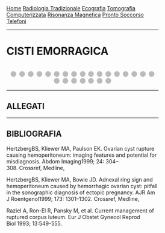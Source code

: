 <head>
<link rel="shortcut icon" type="image/x-icon" href="favicon.ico" />
<title>SL Rad Vademecum | CASEual Wednesday - Cisti emorragic</title>
<style>
  * {
    box-sizing: border-box;
  }
  /* Slideshow container */
  .slideshow-container {
    max-width: 1000px;
    position: relative;
    margin: auto;
  }
  /* Hide the images by default */
  .mySlides {
    display: none;
  }
  /* Next & previous buttons */
  .prev,
  .next {
    cursor: pointer;
    position: absolute;
    top: 50%;
    width: auto;
    margin-top: -22px;
    padding: 16px;
    color: white;
    font-weight: bold;
    font-size: 18px;
    transition: 0.6s ease;
    border-radius: 0 3px 3px 0;
    user-select: none;
  }
  /* Position the "next button" to the right */
  .next {
    right: 0;
    border-radius: 3px 0 0 3px;
  }
  /* On hover, add a black background color with a little bit see-through */
  .prev:hover,
  .next:hover {
    background-color: rgba(0, 0, 0, 0.8);
  }
  /* Caption text */
  .text {
    color: #f2f2f2;
    font-size: 15px;
    padding: 8px 12px;
    position: absolute;
    bottom: 8px;
    width: 100%;
    text-align: center;
  }
  /* Number text (1/3 etc) */
  .numbertext {
    color: #f2f2f2;
    font-size: 12px;
    padding: 8px 12px;
    position: absolute;
    top: 0;
  }
  /* The dots/bullets/indicators */
  .dot {
    cursor: pointer;
    height: 15px;
    width: 15px;
    margin: 0 2px;
    background-color: #bbb;
    border-radius: 50%;
    display: inline-block;
    transition: background-color 0.6s ease;
  }
  .active,
  .dot:hover {
    background-color: #717171;
  }
  }
</style>
</head>

<body>
<div class="topnav">
  <a href="https://sl-rad.github.io/SL-Rad-Vademecum">Home</a>
  <a
    href="https://sl-rad.github.io/SL-Rad-Vademecum/radiologia_tradizionale.html"
    >Radiologia Tradizionale</a
  >
  <a href="https://sl-rad.github.io/SL-Rad-Vademecum/ecografia.html"
    >Ecografia</a
  >
  <a
    href="https://sl-rad.github.io/SL-Rad-Vademecum/tomografia_computerizzata.html"
    >Tomografia Computerizzata</a
  >
  <a href="https://sl-rad.github.io/SL-Rad-Vademecum/risonanza_magnetica.html"
    >Risonanza Magnetica</a
  >
  <a href="https://sl-rad.github.io/SL-Rad-Vademecum/pronto_soccorso.html"
    >Pronto Soccorso</a
  >
  <a href="https://sl-rad.github.io/SL-Rad-Vademecum/contatti.html"
    >Telefoni</a
  >
</div>

<hr>

<h1> CISTI EMORRAGICA </h1>

<!-- Slideshow container -->
<div class="slideshow-container">
  <!-- Full-width images with number and caption text -->
  <div class="mySlides fade">
    <div class="numbertext">1 / 24</div>
    <img src="cisti_emorragica_(1).PNG" style="width: 100%" />
    <div class="text"></div>
  </div>

  <div class="mySlides fade">
    <div class="numbertext">2 / 24</div>
    <img src="cisti_emorragica_(2).PNG" style="width: 100%" />
    <div class="text"></div>
  </div>

  <div class="mySlides fade">
    <div class="numbertext">3 / 24</div>
    <img src="cisti_emorragica_(3).PNG" style="width: 100%" />
    <div class="text"></div>
  </div>

  <div class="mySlides fade">
    <div class="numbertext">4 / 24</div>
    <img src="cisti_emorragica_(4).PNG" style="width: 100%" />
    <div class="text"></div>
  </div>

  <div class="mySlides fade">
    <div class="numbertext">5 / 24</div>
    <img src="cisti_emorragica_(5).PNG" style="width: 100%" />
    <div class="text"></div>
  </div>

  <div class="mySlides fade">
    <div class="numbertext">6 / 24</div>
    <img src="cisti_emorragica_(6).PNG" style="width: 100%" />
    <div class="text"></div>
  </div>

  <div class="mySlides fade">
    <div class="numbertext">7 / 24</div>
    <img src="cisti_emorragica_(7).PNG" style="width: 100%" />
    <div class="text"></div>
  </div>

  <div class="mySlides fade">
    <div class="numbertext">8 / 24</div>
    <img src="cisti_emorragica_(8).PNG" style="width: 100%" />
    <div class="text"></div>
  </div>

  <div class="mySlides fade">
    <div class="numbertext">9 / 24</div>
    <img src="cisti_emorragica_(9).PNG" style="width: 100%" />
    <div class="text"></div>
  </div>

  <div class="mySlides fade">
    <div class="numbertext">10 / 24</div>
    <img src="cisti_emorragica_(10).PNG" style="width: 100%" />
    <div class="text"></div>
  </div>

  <div class="mySlides fade">
    <div class="numbertext">11 / 24</div>
    <img src="cisti_emorragica_(11).PNG" style="width: 100%" />
    <div class="text"></div>
  </div>

  <div class="mySlides fade">
    <div class="numbertext">12 / 24</div>
    <img src="cisti_emorragica_(12).PNG" style="width: 100%" />
    <div class="text"></div>
  </div>

  <div class="mySlides fade">
    <div class="numbertext">13 / 24</div>
    <img src="cisti_emorragica_(13).PNG" style="width: 100%" />
    <div class="text"></div>
  </div>

  <div class="mySlides fade">
    <div class="numbertext">14 / 24</div>
    <img src="cisti_emorragica_(14).PNG" style="width: 100%" />
    <div class="text"></div>
  </div>

  <div class="mySlides fade">
    <div class="numbertext">15 / 24</div>
    <img src="cisti_emorragica_(15).PNG" style="width: 100%" />
    <div class="text"></div>
  </div>

  <div class="mySlides fade">
    <div class="numbertext">16 / 24</div>
    <img src="cisti_emorragica_(16).PNG" style="width: 100%" />
    <div class="text"></div>
  </div>

  <div class="mySlides fade">
    <div class="numbertext">17 / 24</div>
    <img src="cisti_emorragica_(17).PNG" style="width: 100%" />
    <div class="text"></div>
  </div>

  <div class="mySlides fade">
    <div class="numbertext">18 / 24</div>
    <img src="cisti_emorragica_(18).PNG" style="width: 100%" />
    <div class="text"></div>
  </div>

  <div class="mySlides fade">
    <div class="numbertext">19 / 24</div>
    <img src="cisti_emorragica_(19).PNG" style="width: 100%" />
    <div class="text"></div>
  </div>

  <div class="mySlides fade">
    <div class="numbertext">20 / 24</div>
    <img src="cisti_emorragica_(20).PNG" style="width: 100%" />
    <div class="text"></div>
  </div>

  <div class="mySlides fade">
    <div class="numbertext">21 / 24</div>
    <img src="cisti_emorragica_(21).PNG" style="width: 100%" />
    <div class="text"></div>
  </div>

  <div class="mySlides fade">
    <div class="numbertext">22 / 24</div>
    <img src="cisti_emorragica_(22).PNG" style="width: 100%" />
    <div class="text"></div>
  </div>

  <div class="mySlides fade">
    <div class="numbertext">23 / 24</div>
    <img src="cisti_emorragica_(23).PNG" style="width: 100%" />
    <div class="text"></div>
  </div>

  <div class="mySlides fade">
    <div class="numbertext">24 / 24</div>
    <img src="cisti_emorragica_(24).PNG" style="width: 100%" />
    <div class="text"></div>
  </div>
  <!-- Next and previous buttons -->
  <a class="prev" onclick="plusSlides(-1)">&#10094;</a>
  <a class="next" onclick="plusSlides(1)">&#10095;</a>
</div>
<br />

<!-- The dots/circles -->
<div style="text-align: center">
  <span class="dot" onclick="currentSlide(1)"></span>
  <span class="dot" onclick="currentSlide(2)"></span>
  <span class="dot" onclick="currentSlide(3)"></span>
  <span class="dot" onclick="currentSlide(4)"></span>
  <span class="dot" onclick="currentSlide(5)"></span>
  <span class="dot" onclick="currentSlide(6)"></span>
  <span class="dot" onclick="currentSlide(7)"></span>
  <span class="dot" onclick="currentSlide(8)"></span>
  <span class="dot" onclick="currentSlide(9)"></span>
  <span class="dot" onclick="currentSlide(10)"></span>
  <span class="dot" onclick="currentSlide(11)"></span>
  <span class="dot" onclick="currentSlide(12)"></span>
  <span class="dot" onclick="currentSlide(13)"></span>
  <span class="dot" onclick="currentSlide(14)"></span>
  <span class="dot" onclick="currentSlide(15)"></span>
  <span class="dot" onclick="currentSlide(16)"></span>
  <span class="dot" onclick="currentSlide(17)"></span>
  <span class="dot" onclick="currentSlide(18)"></span>
  <span class="dot" onclick="currentSlide(19)"></span>
  <span class="dot" onclick="currentSlide(20)"></span>
  <span class="dot" onclick="currentSlide(21)"></span>
  <span class="dot" onclick="currentSlide(22)"></span>
  <span class="dot" onclick="currentSlide(23)"></span>
  <span class="dot" onclick="currentSlide(24)"></span>
</div>

<hr>
<h2>ALLEGATI</h2>

<hr>
<h2> BIBLIOGRAFIA </h2>
<p>HertzbergBS, Kliewer MA, Paulson EK. Ovarian cyst rupture causing hemoperitoneum: imaging features and potential for misdiagnosis. Abdom Imaging1999; 24: 304–308. Crossref, Medline,
</p>
<p>HertzbergBS, Kliewer MA, Bowie JD. Adnexal ring sign and hemoperitoneum caused by hemorrhagic ovarian cyst: pitfall in the sonographic diagnosis of ectopic pregnancy. AJR Am J Roentgenol1999; 173: 1301–1302. Crossref, Medline,
</p>
<p>Raziel A, Ron-El R, Pansky M, et al. Current management of ruptured corpus luteum. Eur J Obstet Gynecol Reprod Biol 1993; 13:549-555.
</p>

<script>
  var slideIndex = 1;
  showSlides(slideIndex);

  // Next/previous controls
  function plusSlides(n) {
    showSlides((slideIndex += n));
  }

  // Thumbnail image controls
  function currentSlide(n) {
    showSlides((slideIndex = n));
  }

  function showSlides(n) {
    var i;
    var slides = document.getElementsByClassName("mySlides");
    var dots = document.getElementsByClassName("dot");
    if (n > slides.length) {
      slideIndex = 1;
    }
    if (n < 1) {
      slideIndex = slides.length;
    }
    for (i = 0; i < slides.length; i++) {
      slides[i].style.display = "none";
    }
    for (i = 0; i < dots.length; i++) {
      dots[i].className = dots[i].className.replace(" active", "");
    }
    slides[slideIndex - 1].style.display = "block";
    dots[slideIndex - 1].className += " active";
  }
</script>

</body>
